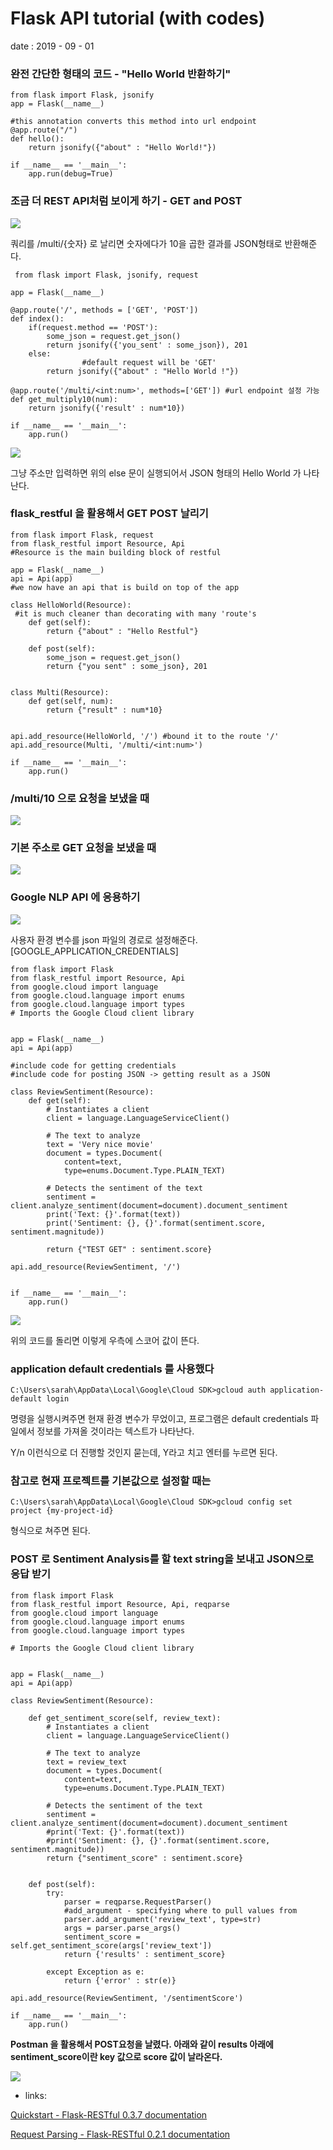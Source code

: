 # Flask API tutorial (with codes)

date : 2019 - 09 - 01 

### 완전 간단한 형태의 코드 - "Hello World 반환하기"

    from flask import Flask, jsonify
    app = Flask(__name__)
    
    #this annotation converts this method into url endpoint 
    @app.route("/")
    def hello():
        return jsonify({"about" : "Hello World!"})
    
    if __name__ == '__main__':
        app.run(debug=True)

### 조금 더 REST API처럼 보이게 하기 - GET and POST

![](Untitled-14851151-163a-4505-8bc5-33e1b805d5a8.png)

쿼리를 /multi/{숫자} 로 날리면 숫자에다가 10을 곱한 결과를 JSON형태로 반환해준다. 

     from flask import Flask, jsonify, request
    
    app = Flask(__name__)
    
    @app.route('/', methods = ['GET', 'POST'])
    def index():
        if(request.method == 'POST'):
            some_json = request.get_json()
            return jsonify({'you_sent' : some_json}), 201
        else:
    				#default request will be 'GET'
            return jsonify({"about" : "Hello World !"})
        
    @app.route('/multi/<int:num>', methods=['GET']) #url endpoint 설정 가능 
    def get_multiply10(num):
        return jsonify({'result' : num*10})
    
    if __name__ == '__main__':
        app.run()

![](Untitled-8aca65ab-0cb2-4d34-a0fd-3d5ccd81c670.png)

그냥 주소만 입력하면 위의 else 문이 실행되어서 JSON 형태의 Hello World 가 나타난다. 

### flask_restful 을 활용해서 GET POST 날리기

    from flask import Flask, request 
    from flask_restful import Resource, Api
    #Resource is the main building block of restful 
    
    app = Flask(__name__)
    api = Api(app)
    #we now have an api that is build on top of the app 
    
    class HelloWorld(Resource):
     #it is much cleaner than decorating with many 'route's
        def get(self):
            return {"about" : "Hello Restful"}
        
        def post(self):
            some_json = request.get_json()
            return {"you sent" : some_json}, 201
        
    
    class Multi(Resource):
        def get(self, num):
            return {"result" : num*10}
        
    
    api.add_resource(HelloWorld, '/') #bound it to the route '/'
    api.add_resource(Multi, '/multi/<int:num>') 
    
    if __name__ == '__main__':
        app.run()

### /multi/10 으로 요청을 보냈을 때

![](Untitled-a7ace252-0e4f-48da-8008-50de0a478672.png)

### 기본 주소로 GET 요청을 보냈을 때

![](Untitled-c350dafe-1e6c-4535-904b-4b73ae9550c9.png)

### Google NLP API 에 응용하기

![](Untitled-18309620-4379-4e96-bfae-ae9d7e816147.png)

사용자 환경 변수를 json 파일의 경로로 설정해준다. [GOOGLE_APPLICATION_CREDENTIALS] 

    from flask import Flask
    from flask_restful import Resource, Api
    from google.cloud import language
    from google.cloud.language import enums
    from google.cloud.language import types
    # Imports the Google Cloud client library
    
    
    app = Flask(__name__)
    api = Api(app)
    
    #include code for getting credentials 
    #include code for posting JSON -> getting result as a JSON 
    
    class ReviewSentiment(Resource):
        def get(self):
            # Instantiates a client
            client = language.LanguageServiceClient()
    
            # The text to analyze
            text = 'Very nice movie'
            document = types.Document(
                content=text,
                type=enums.Document.Type.PLAIN_TEXT)
            
            # Detects the sentiment of the text
            sentiment = client.analyze_sentiment(document=document).document_sentiment
            print('Text: {}'.format(text))
            print('Sentiment: {}, {}'.format(sentiment.score, sentiment.magnitude))
            
            return {"TEST GET" : sentiment.score}
        
    api.add_resource(ReviewSentiment, '/')
    
    
    if __name__ == '__main__':
        app.run()

![](Untitled-60408f82-61c5-4cc3-9497-5bdcc2a678c8.png)

위의 코드를 돌리면 이렇게 우측에 스코어 값이 뜬다. 

### application default credentials 를 사용했다

    C:\Users\sarah\AppData\Local\Google\Cloud SDK>gcloud auth application-default login

명령을 실행시켜주면 현재 환경 변수가 무었이고, 프로그램은 default credentials 파일에서 정보를 가져올 것이라는 텍스트가 나타난다. 

Y/n 이런식으로 더 진행할 것인지 묻는데, Y라고 치고 엔터를 누르면 된다. 

### 참고로 현재 프로젝트를 기본값으로 설정할 때는

    C:\Users\sarah\AppData\Local\Google\Cloud SDK>gcloud config set project {my-project-id}

형식으로 쳐주면 된다. 

### POST 로 Sentiment Analysis를 할 text string을 보내고 JSON으로 응답 받기

    from flask import Flask
    from flask_restful import Resource, Api, reqparse
    from google.cloud import language
    from google.cloud.language import enums
    from google.cloud.language import types
    
    # Imports the Google Cloud client library
    
    
    app = Flask(__name__)
    api = Api(app)
    
    class ReviewSentiment(Resource):
        
        def get_sentiment_score(self, review_text):
            # Instantiates a client
            client = language.LanguageServiceClient()
            
            # The text to analyze
            text = review_text
            document = types.Document(
                content=text,
                type=enums.Document.Type.PLAIN_TEXT)
            
            # Detects the sentiment of the text
            sentiment = client.analyze_sentiment(document=document).document_sentiment
            #print('Text: {}'.format(text))
            #print('Sentiment: {}, {}'.format(sentiment.score, sentiment.magnitude))
            return {"sentiment_score" : sentiment.score}
        
        
        def post(self):
            try:
                parser = reqparse.RequestParser()
                #add_argument - specifying where to pull values from 
                parser.add_argument('review_text', type=str)
                args = parser.parse_args() 
                sentiment_score = self.get_sentiment_score(args['review_text'])
                return {'results' : sentiment_score}
     
            except Exception as e:
                return {'error' : str(e)}
        
    api.add_resource(ReviewSentiment, '/sentimentScore')
    
    if __name__ == '__main__':
        app.run()

**Postman 을 활용해서 POST요청을 날렸다. 아래와 같이 results 아래에 sentiment_score이란 key 값으로 score 값이 날라온다.**

![](Untitled-925c70e3-c221-404e-aafe-9a0cf10f5d4b.png)

- links:

[Quickstart - Flask-RESTful 0.3.7 documentation](https://flask-restful.readthedocs.io/en/latest/quickstart.html)

[Request Parsing - Flask-RESTful 0.2.1 documentation](https://flask-restful.readthedocs.io/en/0.3.5/reqparse.html)